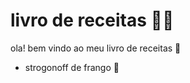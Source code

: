 # livro de receitas :man_cook:

ola! bem vindo ao meu livro de receitas :wave:

- strogonoff de frango :chicken:

